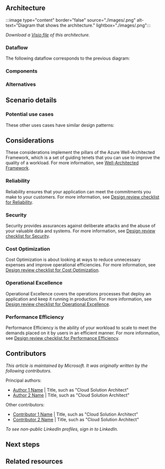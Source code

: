 <!-- 
- Don't add metadata to this Markdown file. Use the browser header template to create a YAML file that contains your metadata. 
- Before the "Architecture" heading, add a brief introductory paragraph with no heading. 
-->

## Architecture

<!-- Architecture diagram goes here. Use the following format:-->

:::image type="content" border="false" source="./images/<file-name>.png" alt-text="Diagram that shows the <solution name> architecture." lightbox="./images/<file-name>.png":::

<!-- In the following line, the link will work after the AAC team uploads your Visio or PowerPoint file to the Azure CDN. -->

*Download a [Visio file](https://arch-center.azureedge.net/<file-name>.vsdx) of this architecture.*

### Dataflow
<!--
- If your scenario doesn't include data, title this section "Workflow".
- Add a numbered list for the steps in your architecture diagram.
-->

The following dataflow corresponds to the previous diagram:

<!-- Example list:
1. Admin 1 adds, updates, or deletes an entry in Admin 1's fork of the Microsoft 365 configuration file.
2. Admin 1 commits and syncs the changes to Admin 1's forked repository.
3. Admin 1 creates a pull request to merge the changes to the main repository.
4. The build pipeline runs on the PR.
-->

### Components

<!-- 
- Add a bulleted list of all components in the architecture. 
- Where possible, link to the component's Well-Architected Framework service guide. Alternatively, link to the product page.

Example list: 
- [Azure App Service](https://azure.microsoft.com/services/app-service) is a compute service that is specifically built to host web applications. In this architecture ….
- [Azure Cosmos DB for NoSQL](/azure/well-architected/service-guides/cosmos-db) is a …. In this architecture ….
- [Azure OpenAI](/azure/well-architected/service-guides/azure-openai) is a …. In this architecture ….
- [Log Analytics](/azure/well-architected/service-guides/azure-log-analytics) is a …. In this architecture ….
- [Azure Virtual Machines](/azure/well-architected/service-guides/virtual-machines) is a …. In this architecture ….

-->

### Alternatives

<!-- 
- List alternative Azure services or architectures for this solution. 
- Include reasons to choose these alternatives.
-->

## Scenario details

<!-- Explain the business problem and why this scenario was built to solve it. 

Questions this section can address:
- What services were used to build out this solution?
- What does this example scenario show? 
- What are the customer's goals?
- What are the benefits of implementing the solution?
-->

### Potential use cases

<!--
- List example use cases.
- For SEO, use industry keywords when possible. Examples: 
  - retail 
  - finance
  - manufacturing
  - healthcare
  - government
  - energy
  - telecommunications
  - education
  - automotive
  - nonprofit
  - game
  - media (media and entertainment) 
  - travel (includes hospitality, like restaurants)
  - facilities (includes real estate)
  - aircraft (includes aerospace and satellites)
  - agriculture
  - sports
- Explain how similar or different these use cases are to the main scenario.
-->

These other uses cases have similar design patterns:
<!--List example use cases.-->

## Considerations
<!--REQUIRED STATEMENT: Include the following statement to introduce this section:-->

These considerations implement the pillars of the Azure Well-Architected Framework, which is a set of guiding tenets that you can use to improve the quality of a workload. For more information, see [Well-Architected Framework](/azure/well-architected/).

<!--
- Describe any lessons learned from running this that would be helpful for new customers. 
- Describe what went wrong and what went right when building it out. 
- Describe how to manage, maintain, and monitor it long term.

REQUIREMENTS:
- Include the **Cost Optimization** H3 section.
- Include at least two of the other H3 sub-sections, in the order shown below. 
-->

### Reliability
<!--REQUIRED STATEMENT: If you use this section, include the following statement:-->

Reliability ensures that your application can meet the commitments you make to your customers. For more information, see [Design review checklist for Reliability](/azure/well-architected/reliability/checklist).

<!--
- Include resiliency and availability considerations. These considerations can be H4 headers.
- Describe any key resilience and reliability considerations that aren't typical.
-->

### Security
<!--REQUIRED STATEMENT: If you use this section, include the following statement:-->

Security provides assurances against deliberate attacks and the abuse of your valuable data and systems. For more information, see [Design review checklist for Security](/azure/well-architected/security/checklist).

<!--
> Include identity and data sovereignty considerations.
> Explain any security considerations (beyond the typical).
> Include your Azure security baseline assessment recommendations.
-->

### Cost Optimization

<!-- REQUIRED: This section and the following statement are required. -->

Cost Optimization is about looking at ways to reduce unnecessary expenses and improve operational efficiencies. For more information, see [Design review checklist for Cost Optimization](/azure/well-architected/cost-optimization/checklist).

<!-- Address questions such as these:
- How much will this cost to run? (Don't give dollar amounts.)
- Are there ways to save costs?
- If it scales linearly, break it down by cost/unit. If it doesn't, why?
- What components make up the cost?
- How does scale affect the cost?

Link to the pricing calculator (https://azure.microsoft.com/pricing/calculator). Include the major cost-driving components, a typical scale or throughput, and recommended SKUs. -->

### Operational Excellence

<!--REQUIRED STATEMENT: If you use this section, include the following statement:-->

Operational Excellence covers the operations processes that deploy an application and keep it running in production. For more information, see [Design review checklist for Operational Excellence](/azure/well-architected/operational-excellence/checklist).

<!--
How do customers need to think about operating this solution? 
Consider DevOps, monitoring, and diagnostics. 
-->


### Performance Efficiency

<!--REQUIRED STATEMENT: If you use this section, include the following statement:-->

Performance Efficiency is the ability of your workload to scale to meet the demands placed on it by users in an efficient manner. For more information, see [Design review checklist for Performance Efficiency](/azure/well-architected/performance-efficiency/checklist).

<!-- Explain key performance considerations, beyond the typical. -->

## Contributors

<!-- This section is expected but optional if the contributors prefer to omit it. Implement this format: -->

*This article is maintained by Microsoft. It was originally written by the following contributors.*

Principal authors: 

<!--List the primary authors alphabetically and by last name. Use the *FirstName LastName* format.-->

- [Author 1 Name](https://linkedin.com/in/ProfileURL) | Title, such as "Cloud Solution Architect"
- [Author 2 Name](https://linkedin.com/in/ProfileURL) | Title, such as "Cloud Solution Architect"

Other contributors: 

<!--This section is optional. List contributors and technical reviewers. -->

- [Contributor 1 Name](https://linkedin.com/in/ProfileURL) | Title, such as "Cloud Solution Architect"
- [Contributor 2 Name](https://linkedin.com/in/ProfileURL) | Title, such as "Cloud Solution Architect"

*To see non-public LinkedIn profiles, sign in to LinkedIn.*

## Next steps

<!--
- Add a bulleted list of links to third-party or Microsoft topics that can help customers build the workload.
- Link formats: 
  - Make Learn links site relative (for example, /azure/<feature>/<article-name>).
  - Start third-party links with `https://` and omit `en-us` unless the links don't work without it.
  - Omit a trailing slash.

Example list:

- [Azure Kubernetes Service (AKS) documentation](/azure/aks)
- [Azure Machine Learning documentation](/azure/machine-learning)
- [What is Azure Active Directory B2C?](/azure/active-directory-b2c/overview)
- [Application Insights overview](/azure/azure-monitor/app/app-insights-overview)
-->

## Related resources

<!-- Add a bulleted list of links to related architecture information in the AAC TOC.

Example list:

- [Artificial intelligence (AI) - Architectural overview](/azure/architecture/data-guide/big-data/ai-overview)
- [Choosing a Microsoft cognitive services technology](/azure/architecture/data-guide/technology-choices/cognitive-services)
- [Chatbot for hotel reservations](/azure/architecture/example-scenario/ai/commerce-chatbot)
- [Build an enterprise-grade conversational bot](/azure/architecture/reference-architectures/ai/conversational-bot)
- [Speech-to-text conversion](/azure/architecture/reference-architectures/ai/speech-ai-ingestion)
-->
